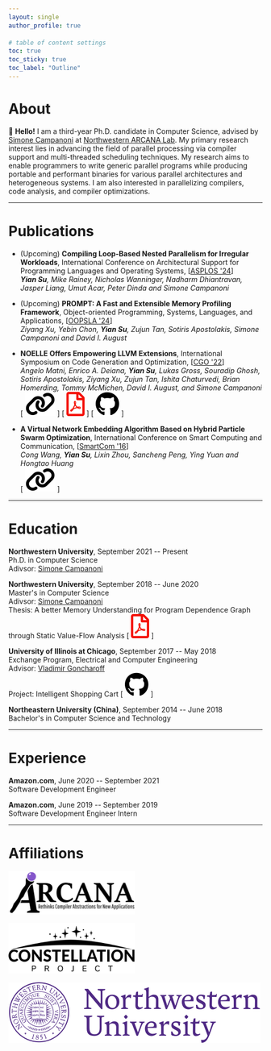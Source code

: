 ```yaml
---
layout: single
author_profile: true

# table of content settings
toc: true
toc_sticky: true
toc_label: "Outline"
---
```


<!-- :wave: Hello and welcome to my page! -->

# About

:wave: **Hello!** I am a third-year Ph.D. candidate in Computer Science, advised by [Simone Campanoni](https://users.cs.northwestern.edu/~simonec/index.html) at [Northwestern ARCANA Lab](https://users.cs.northwestern.edu/~simonec/Team.html).
My primary research interest lies in advancing the field of parallel processing via compiler support and multi-threaded scheduling techniques.
My research aims to enable programmers to write generic parallel programs while producing portable and performant binaries for various parallel architectures and heterogeneous systems.
I am also interested in parallelizing compilers, code analysis, and compiler optimizations.

---

# Publications

* (Upcoming) **Compiling Loop-Based Nested Parallelism for Irregular Workloads**, International Conference on Architectural Support for Programming Languages and Operating Systems, [[ASPLOS '24](https://www.asplos-conference.org/asplos2024/)]\
_**Yian Su**, Mike Rainey, Nicholas Wanninger, Nadharm Dhiantravan, Jasper Liang, Umut Acar, Peter Dinda and Simone Campanoni_

* (Upcoming) **PROMPT: A Fast and Extensible Memory Profiling Framework**, Object-oriented Programming, Systems, Languages, and Applications, [[OOPSLA '24](https://2024.splashcon.org/)]\
_Ziyang Xu, Yebin Chon, **Yian Su**, Zujun Tan, Sotiris Apostolakis, Simone Campanoni and David I. August_

* **NOELLE Offers Empowering LLVM Extensions**, International Symposium on Code Generation and Optimization, [[CGO '22](https://conf.researchr.org/home/cgo-2022)]\
_Angelo Matni, Enrico A. Deiana, **Yian Su**, Lukas Gross, Souradip Ghosh, Sotiris Apostolakis, Ziyang Xu, Zujun Tan, Ishita Chaturvedi, Brian Homerding, Tommy McMichen, David I. August, and Simone Campanoni_\
[ [![link](/assets/icons/link.svg)](https://doi.org/10.1109/CGO53902.2022.9741276) ] [ [![pdf](/assets/icons/pdf.svg)](/files/papers/NOELLE_CGO_2022.pdf) ] [ [![github](/assets/icons/github.svg)](https://github.com/arcana-lab/noelle) ]

* **A Virtual Network Embedding Algorithm Based on Hybrid Particle Swarm Optimization**, International Conference on Smart Computing and Communication, [[SmartCom '16](https://csis.pace.edu/BigDataSecurity/sc2016/index.html)]\
_Cong Wang, **Yian Su**, Lixin Zhou, Sancheng Peng, Ying Yuan and Hongtao Huang_\
[ [![link](/assets/icons/link.svg)](https://doi.org/10.1007/978-3-319-52015-5_58) ]

---

<!-- # Presentations

* **Effectively Scheduling Nested Fork-join Parallelism with Irregular Workloads**, [Liberty Research Group](https://liberty.princeton.edu/), December 2023

* **Effectively Scheduling Parallel Programs over Parallel Architectures**, Ph.D. Qualifying Exam, December 2023

* **Democratizing Heartbeat Scheduling via Heartbeat Compiler**, [The Constellation Project Workshop](https://constellation-project.net/), July 2023

--- -->

# Education

**Northwestern University**, September 2021 -- Present\
Ph.D. in Computer Science\
Adivsor: [Simone Campanoni](https://users.cs.northwestern.edu/~simonec/index.html)

**Northwestern University**, September 2018 -- June 2020\
Master's in Computer Science\
Adivsor: [Simone Campanoni](https://users.cs.northwestern.edu/~simonec/index.html)\
Thesis: A better Memory Understanding for Program Dependence Graph through Static Value-Flow Analysis [ [![pdf](/assets/icons/pdf.svg)](/files/papers/Master_Thesis.pdf) ]

**University of Illinois at Chicago**, September 2017 -- May 2018\
Exchange Program, Electrical and Computer Engineering\
Advisor: [Vladimir Goncharoff](https://ece.uic.edu/profiles/vladimir-goncharoff-phd/)\
Project: Intelligent Shopping Cart [ [![github](/assets/icons/github.svg)](https://github.com/yiansu/intelligent-shopping-cart) ]

**Northeastern University (China)**, September 2014 -- June 2018\
Bachelor's in Computer Science and Technology

---

# Experience

**Amazon.com**, June 2020 -- September 2021\
Software Development Engineer

**Amazon.com**, June 2019 -- September 2019\
Software Development Engineer Intern

---

# Affiliations

[<img src="/assets/images/arcana.png" width="250" />](https://users.cs.northwestern.edu/~simonec/Team.html)

[<img src="/assets/images/constellation.png" width="250" />](https://constellation-project.net/)

[![Northwestern](/assets/images/northwestern.svg)](https://www.northwestern.edu/)
